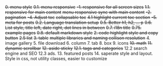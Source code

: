 ~~0. menu style~~
~~0.1. menu responsive~~
~~-1. responsive for all screen sizes~~
~~1.1. responsive for main content~~
~~menu responsive sync with main content~~
~~-2. pagination~~
~~-4. Adjust toc~~
~~collapsable toc~~
~~4.1 highlight current toc section~~
~~-5. meta for posts~~
~~0.2. Language translation setup~~
~~0.5. Better h1, h2, ... p~~
~~0.6. List style, title left, date right, dot lines in between~~
~~0.7. i18n title~~
~~0.75. example pages~~
~~0.8. default markdown style~~
~~2. code highlight style and copy button~~
~~2.5 list~~
~~3. table~~
~~multiple libraries and naming collison resolution~~
4. image gallery
5. file download
6. column
7. tab
8. box
9. icons
~~10. math~~
~~11. dynamic scrollbar~~
~~12. aside sticky~~
~~12.1. tags and categories~~
12.2 search engine and SEO
12.3 ads.
13. featured posts
14. saperate style and layout. Style in css, not utility classes, easier to customize
